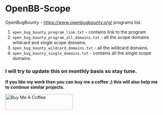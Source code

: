 # OpenBB-Scope
OpenBugBounty - https://www.openbugbounty.org/ programs list.

1. `open_bug_bounty_program_link.txt` - contains link to the program
2. `open_bug_bounty_program_all_domains.txt` - all the scope domains wildcard and single scope domains.
3. `open_bug_bounty_wildcard_domains.txt` - all the wildcard domains.
4. `open_bug_bounty_single_domains.txt` - contains all the single scope domains.

### I will try to update this on monthly basis so stay tune.

**If you like my work then you can buy me a coffee ;) this will also help me to continue similar projects.**

<a href="https://www.buymeacoffee.com/kathanp19" target="_blank"><img src="https://cdn.buymeacoffee.com/buttons/default-orange.png" alt="Buy Me A Coffee" style="height: 51px !important;width: 217px !important;" ></a>
